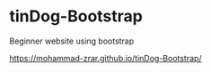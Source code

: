 # tinDog-Bootstrap
Beginner website using bootstrap

https://mohammad-zrar.github.io/tinDog-Bootstrap/
